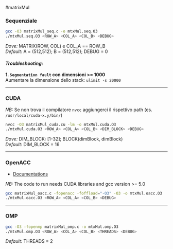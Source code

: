 #matrixMul

### Sequenziale
```sh
gcc -O3 matrixMul_seq.c -o mtxMul.seq.O3
./mtxMul.seq.O3 <ROW_A> <COL_A> <COL_B> <DEBUG>
```
_Dove:_ MATRIX(ROW, COL) e COL_A == ROW_B  
_Default:_ A = (512,512); B = (512,512); DEBUG = 0  
#### _Troubleshooting:_
**1. `Segmentation fault` con dimensioni >= 1000**  
Aumentare la dimensione dello stack: `ulimit -s 20000`

---
### CUDA
_NB:_ Se non trova il compilatore `nvcc` aggiungerci il rispettivo path (es. `/usr/local/cuda-x.y/bin/`)
```sh
nvcc -O3 matrixMul_cuda.cu -lm -o mtxMul.cuda.O3
./mtxMul.cuda.O3 <ROW_A> <COL_A> <COL_B> <DIM_BLOCK> <DEBUG>
```  
_Dove:_  DIM_BLOCK: [1-32]; BLOCK(dimBlock, dimBlock)  
_Default:_ DIM_BLOCK = 16

---
### OpenACC
* [Documentations](http://www.openacc.org/node/1)

_NB:_ The code to run needs CUDA libraries and gcc version >= 5.0
```sh
gcc matrixMul_oacc.c -fopenacc -foffload="-O3" -O3 -o mtxMul.oacc.O3
./mtxMul.oacc.O3 <ROW_A> <COL_A> <COL_B> <DEBUG>
```

---
### OMP
```sh
gcc -O3 -fopenmp matrixMul_omp.c -o mtxMul.omp.O3
./mtxMul.omp.O3 <ROW_A> <COL_A> <COL_B> <THREADS> <DEBUG>
```
_Default:_ THREADS = 2 
